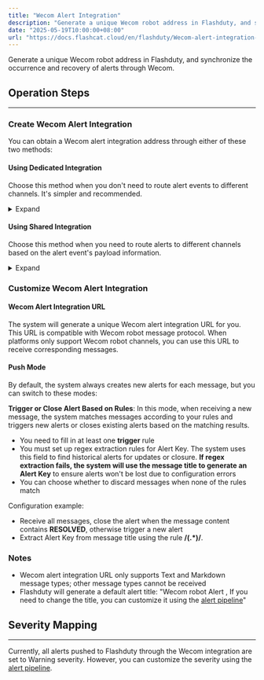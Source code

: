 ```yaml
---
title: "Wecom Alert Integration"
description: "Generate a unique Wecom robot address in Flashduty, and synchronize the occurrence and recovery of alerts through Wecom"
date: "2025-05-19T10:00:00+08:00"
url: "https://docs.flashcat.cloud/en/flashduty/Wecom-alert-integration-guide"
---
```


Generate a unique Wecom robot address in Flashduty, and synchronize the occurrence and recovery of alerts through Wecom.

<div class="hide">

## Operation Steps
---

### Create Wecom Alert Integration

You can obtain a Wecom alert integration address through either of these two methods:

#### Using Dedicated Integration

Choose this method when you don't need to route alert events to different channels. It's simpler and recommended.

<details>
  <summary>Expand</summary>
  
  1. Go to the Flashduty console, select **Channel**, and enter a specific channel's details page
  2. Select the **Integration** tab, click **Add Integration** to enter the integration page
  3. Choose **Wecom Alert** integration and click **Save** to generate a card
  4. Click the generated card to view the **Wecom Alert Integration URL**, copy it for later use, and you're done
    
</details>

#### Using Shared Integration

Choose this method when you need to route alerts to different channels based on the alert event's payload information.

<details>
  <summary>Expand</summary>
  
  1. Go to the Flashduty console, select **Integration Center => Alert Events** to enter the integration selection page
  2. Select **Wecom Alert** integration:
        - **Integration Name**: Define a name for the current integration
        - **Message Type**: Select Wecom alert message type, currently only Text and Markdown are supported
        - **Push Mode**: Choose when to trigger or recover alerts for Wecom notifications
  3. Copy the **Wecom Alert Integration URL** for later use
  4. Configure the default route and select the corresponding channel (after integration creation, you can go to `Routes` to configure more routing rules)
  5. Done
    
</details>
</div>

### Customize Wecom Alert Integration

#### Wecom Alert Integration URL

The system will generate a unique Wecom alert integration URL for you. This URL is compatible with Wecom robot message protocol. When platforms only support Wecom robot channels, you can use this URL to receive corresponding messages.

#### Push Mode

By default, the system always creates new alerts for each message, but you can switch to these modes:

**Trigger or Close Alert Based on Rules**: In this mode, when receiving a new message, the system matches messages according to your rules and triggers new alerts or closes existing alerts based on the matching results.

   - You need to fill in at least one **trigger** rule
   - You must set up regex extraction rules for Alert Key. The system uses this field to find historical alerts for updates or closure. **If regex extraction fails, the system will use the message title to generate an Alert Key** to ensure alerts won't be lost due to configuration errors
   - You can choose whether to discard messages when none of the rules match

   Configuration example:

   - Receive all messages, close the alert when the message content contains **RESOLVED**, otherwise trigger a new alert
   - Extract Alert Key from message title using the rule **/(.*)/**.


### Notes
- Wecom alert integration URL only supports Text and Markdown message types; other message types cannot be received
- Flashduty will generate a default alert title: "Wecom robot Alert , If you need to change the title, you can customize it using the [alert pipeline](https://docs.flashcat.cloud/en/flashduty/alert-pipelines)"

## Severity Mapping
---

Currently, all alerts pushed to Flashduty through the Wecom integration are set to Warning severity. However, you can customize the severity using the [alert pipeline](https://docs.flashcat.cloud/en/flashduty/alert-pipelines).
